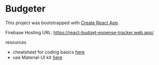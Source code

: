 # Budgeter
This project was bootstrapped with [Create React App](https://github.com/facebook/create-react-app).

Firebase Hosting URL: https://react-budget-expense-tracker.web.app/

resources
- cheatsheet for coding basics [here](https://github.com/The-Shy7/webdev_command_cheatsheet)
- use Material-UI kit [here](https://material-ui.com/)